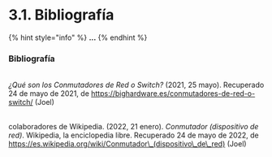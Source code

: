 # 3.1. Bibliografía

{% hint style="info" %}
**...**
{% endhint %}

### Bibliografía

\
_¿Qué son los Conmutadores de Red o Switch?_ (2021, 25 mayo). Recuperado 24 de mayo de 2021, de https://bighardware.es/conmutadores-de-red-o-switch/ (Joel)

\
colaboradores de Wikipedia. (2022, 21 enero). _Conmutador (dispositivo de red)_. Wikipedia, la enciclopedia libre. Recuperado 24 de mayo de 2022, de https://es.wikipedia.org/wiki/Conmutador\_(dispositivo\_de\_red) (Joel)


